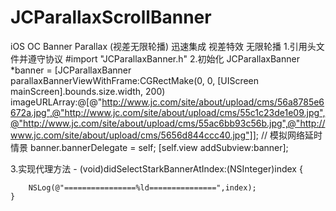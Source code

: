 # JCParallaxScrollBanner
iOS OC Banner Parallax (视差无限轮播)
迅速集成 视差特效 无限轮播
1.引用头文件并遵守协议
	#import "JCParallaxBanner.h"
	<JCBannerDelegate>
2.初始化
	  JCParallaxBanner *banner = [JCParallaxBanner parallaxBannerViewWithFrame:CGRectMake(0, 0, [UIScreen mainScreen].bounds.size.width, 200) imageURLArray:@[@"http://www.jc.com/site/about/upload/cms/56a8785e6672a.jpg",@"http://www.jc.com/site/about/upload/cms/55c1c23de1e09.jpg",@"http://www.jc.com/site/about/upload/cms/55ac6bb93c56b.jpg",@"http://www.jc.com/site/about/upload/cms/5656d844ccc40.jpg"]]; // 模拟网络延时情景
    banner.bannerDelegate = self;
    [self.view addSubview:banner];

3.实现代理方法
	- (void)didSelectStarkBannerAtIndex:(NSInteger)index
	{
	    
	    NSLog(@"================%ld===============",index);
	}


